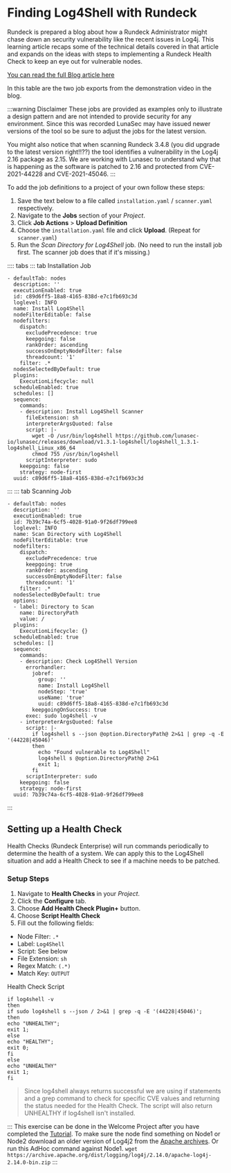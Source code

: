 # Finding Log4Shell with Rundeck

Rundeck is prepared a blog about how a Rundeck Administrator might chase down an security vulnerability like the recent issues in Log4j.  This learning article recaps some of the technical details covered in that article and expands on the ideas with steps to implementing a Rundeck Health Check to keep an eye out for vulnerable nodes.

[You can read the full Blog article here](https://www.rundeck.com/blog/chasing-log4shell-with-automation-mindset)

In this table are the two job exports from the demonstration video in the blog.

:::warning Disclaimer
These jobs are provided as examples only to illustrate a design pattern and are not intended to provide security for any environment.  Since this was recorded  LunaSec may have issued newer versions of the tool so be sure to adjust the jobs for the latest version.

You might also notice that when scanning Rundeck 3.4.8 (you did upgrade to the latest version right!!??) the tool identifies a vulnerability in the Log4j 2.16 package as 2.15.  We are working with Lunasec to understand why that is happening as the software is patched to 2.16 and protected from CVE-2021-44228 and CVE-2021-45046.
:::

To add the job definitions to a project of your own follow these steps:

1. Save the text below to a file called `installation.yaml` / `scanner.yaml` respectively.
1. Navigate to the **Jobs** section of your _Project_.
1. Click **Job Actions** > **Upload Definition**
1. Choose the `installation.yaml` file and click **Upload**.  (Repeat for `scanner.yaml`)
1. Run the _Scan Directory for Log4Shell_ job.  (No need to run the install job first.  The scanner job does that if it's missing.)

:::: tabs
::: tab Installation Job
```
- defaultTab: nodes
  description: ''
  executionEnabled: true
  id: c89d6ff5-18a8-4165-838d-e7c1fb693c3d
  loglevel: INFO
  name: Install Log4Shell
  nodeFilterEditable: false
  nodefilters:
    dispatch:
      excludePrecedence: true
      keepgoing: false
      rankOrder: ascending
      successOnEmptyNodeFilter: false
      threadcount: '1'
    filter: .*
  nodesSelectedByDefault: true
  plugins:
    ExecutionLifecycle: null
  scheduleEnabled: true
  schedules: []
  sequence:
    commands:
    - description: Install Log4Shell Scanner
      fileExtension: sh
      interpreterArgsQuoted: false
      script: |-
        wget -O /usr/bin/log4shell https://github.com/lunasec-io/lunasec/releases/download/v1.3.1-log4shell/log4shell_1.3.1-log4shell_Linux_x86_64
        chmod 755 /usr/bin/log4shell
      scriptInterpreter: sudo
    keepgoing: false
    strategy: node-first
  uuid: c89d6ff5-18a8-4165-838d-e7c1fb693c3d
```
:::
::: tab Scanning Job
```
- defaultTab: nodes
  description: ''
  executionEnabled: true
  id: 7b39c74a-6cf5-4028-91a0-9f26df799ee8
  loglevel: INFO
  name: Scan Directory with Log4Shell
  nodeFilterEditable: true
  nodefilters:
    dispatch:
      excludePrecedence: true
      keepgoing: true
      rankOrder: ascending
      successOnEmptyNodeFilter: false
      threadcount: '1'
    filter: .*
  nodesSelectedByDefault: true
  options:
  - label: Directory to Scan
    name: DirectoryPath
    value: /
  plugins:
    ExecutionLifecycle: {}
  scheduleEnabled: true
  schedules: []
  sequence:
    commands:
    - description: Check Log4Shell Version
      errorhandler:
        jobref:
          group: ''
          name: Install Log4Shell
          nodeStep: 'true'
          useName: 'true'
          uuid: c89d6ff5-18a8-4165-838d-e7c1fb693c3d
        keepgoingOnSuccess: true
      exec: sudo log4shell -v
    - interpreterArgsQuoted: false
      script: |-
        if log4shell s --json @option.DirectoryPath@ 2>&1 | grep -q -E '(44228|45046)'
        then
          echo "Found vulnerable to Log4Shell"
          log4shell s @option.DirectoryPath@ 2>&1
          exit 1;
        fi
      scriptInterpreter: sudo
    keepgoing: false
    strategy: node-first
  uuid: 7b39c74a-6cf5-4028-91a0-9f26df799ee8
```
:::

## Setting up a Health Check

Health Checks (Rundeck Enterprise) will run commands periodically to determine the health of a system.  We can apply this to the Log4Shell situation and add a Health Check to see if a machine needs to be patched.

### Setup Steps

1. Navigate to **Health Checks** in your _Project_.
1. Click the **Configure** tab.
1. Choose **Add Health Check Plugin+** button.
1. Choose **Script Health Check**
1. Fill out the following fields:
  - Node Filter: `.*`
  - Label: `Log4Shell`
  - Script: See below
  - File Extension: `sh`
  - Regex Match: `(.*)`
  - Match Key: `OUTPUT`

Health Check Script

```
if log4shell -v
then
if sudo log4shell s --json / 2>&1 | grep -q -E '(44228|45046)';
then
echo "UNHEALTHY";
exit 1;
else
echo "HEALTHY";
exit 0;
fi
else
echo "UNHEALTHY"
exit 1;
fi
```
> Since log4shell always returns successful we are using if statements and a grep command to check for specific CVE values and returning the status needed for the Health Check.  The script will also return UNHEALTHY if log4shell isn't installed.

:::
This exercise can be done in the Welcome Project after you have completed the [Tutorial](/learning/tutorial/).  To make sure the node find something on Node1 or Node2 download an older version of Log4j2 from the [Apache archives](https://archive.apache.org/dist/logging/log4j/).  Or run this AdHoc command against Node1. `wget https://archive.apache.org/dist/logging/log4j/2.14.0/apache-log4j-2.14.0-bin.zip`
:::
